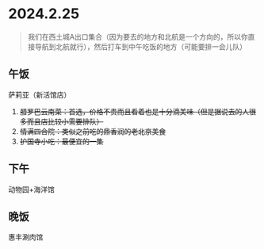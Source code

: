 # 2024.2.25

>   我们在西土城A出口集合（因为要去的地方和北航是一个方向的，所以你直接导航到北航就行），然后打车到中午吃饭的地方（可能要排一会儿队）

## 午饭

萨莉亚（新活馆店）

1.   ~~腊罗巴云南菜：首选，价格不贵而且看着也是十分滴美味（但是据说去的人很多而且店比较小需要排队）~~
2.   ~~情满四合院：类似之前吃的鼎香润的老北京美食~~
3.   ~~护国寺小吃：最便宜的一集~~

## 下午

动物园+海洋馆

## 晚饭

惠丰涮肉馆
